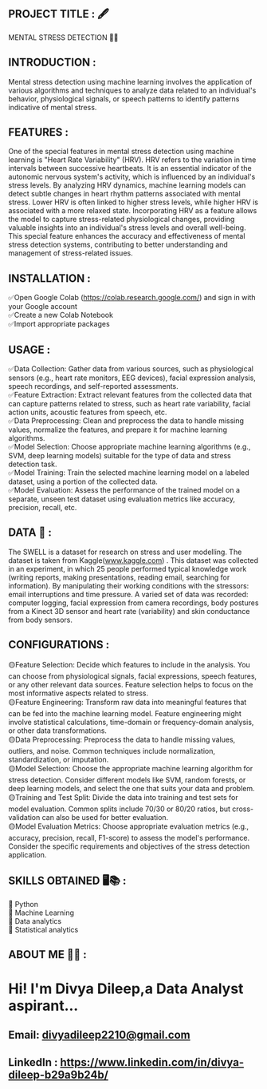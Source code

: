 ## PROJECT TITLE : 🖋
MENTAL STRESS DETECTION 👩‍⚕️
## INTRODUCTION :
Mental stress detection using machine learning involves the application of various algorithms and techniques to analyze data related to an individual's behavior, physiological signals, or speech patterns to identify patterns indicative of mental stress.
## FEATURES :
One of the special features in mental stress detection using machine learning is "Heart Rate Variability" (HRV). HRV refers to the variation in time intervals between successive heartbeats. It is an essential indicator of the autonomic nervous system's activity, which is influenced by an individual's stress levels.
By analyzing HRV dynamics, machine learning models can detect subtle changes in heart rhythm patterns associated with mental stress. Lower HRV is often linked to higher stress levels, while higher HRV is associated with a more relaxed state.
Incorporating HRV as a feature allows the model to capture stress-related physiological changes, providing valuable insights into an individual's stress levels and overall well-being. This special feature enhances the accuracy and effectiveness of mental stress detection systems, contributing to better understanding and management of stress-related issues.
## INSTALLATION :
✅Open Google Colab (https://colab.research.google.com/) and sign in with your Google account<br>
✅Create a new Colab Notebook<br>
✅Import appropriate packages<br>
## USAGE :
✅Data Collection: Gather data from various sources, such as physiological sensors (e.g., heart rate monitors, EEG devices), facial expression analysis, speech recordings, and self-reported assessments.<br>
✅Feature Extraction: Extract relevant features from the collected data that can capture patterns related to stress, such as heart rate variability, facial action units, acoustic features from speech, etc.<br>
✅Data Preprocessing: Clean and preprocess the data to handle missing values, normalize the features, and prepare it for machine learning algorithms.<br>
✅Model Selection: Choose appropriate machine learning algorithms (e.g., SVM, deep learning models) suitable for the type of data and stress detection task.<br>
✅Model Training: Train the selected machine learning model on a labeled dataset, using a portion of the collected data.<br>
✅Model Evaluation: Assess the performance of the trained model on a separate, unseen test dataset using evaluation metrics like accuracy, precision, recall, etc.<br>
## DATA 📑 :
The SWELL is a dataset for research on stress and user modelling. The dataset is taken from Kaggle(www.kaggle.com) . This dataset was collected in an experiment, in which 25 people performed typical knowledge work (writing reports, making presentations, reading email, searching for information). By manipulating their working conditions with the stressors: email interruptions and time pressure. A varied set of data was recorded: computer logging, facial expression from camera recordings, body postures from a Kinect 3D sensor and heart rate (variability) and skin conductance from body sensors.
## CONFIGURATIONS :
🟡Feature Selection: Decide which features to include in the analysis. You can choose from physiological signals, facial expressions, speech features, or any other relevant data sources. Feature selection helps to focus on the most informative aspects related to stress.<br>
🟡Feature Engineering: Transform raw data into meaningful features that can be fed into the machine learning model. Feature engineering might involve statistical calculations, time-domain or frequency-domain analysis, or other data transformations.<br>
🟡Data Preprocessing: Preprocess the data to handle missing values, outliers, and noise. Common techniques include normalization, standardization, or imputation.<br>
🟡Model Selection: Choose the appropriate machine learning algorithm for stress detection. Consider different models like SVM, random forests, or deep learning models, and select the one that suits your data and problem.<br>
🟡Training and Test Split: Divide the data into training and test sets for model evaluation. Common splits include 70/30 or 80/20 ratios, but cross-validation can also be used for better evaluation.<br>
🟡Model Evaluation Metrics: Choose appropriate evaluation metrics (e.g., accuracy, precision, recall, F1-score) to assess the model's performance. Consider the specific requirements and objectives of the stress detection application.
## SKILLS OBTAINED 🖥📚 :
📌 Python<br>
📌 Machine Learning<br>
📌 Data analytics<br>
📌 Statistical analytics<br>
## ABOUT ME 👩‍💼 :
#  Hi! I'm Divya Dileep,a Data Analyst aspirant...
## Email: divyadileep2210@gmail.com
## LinkedIn : https://www.linkedin.com/in/divya-dileep-b29a9b24b/










